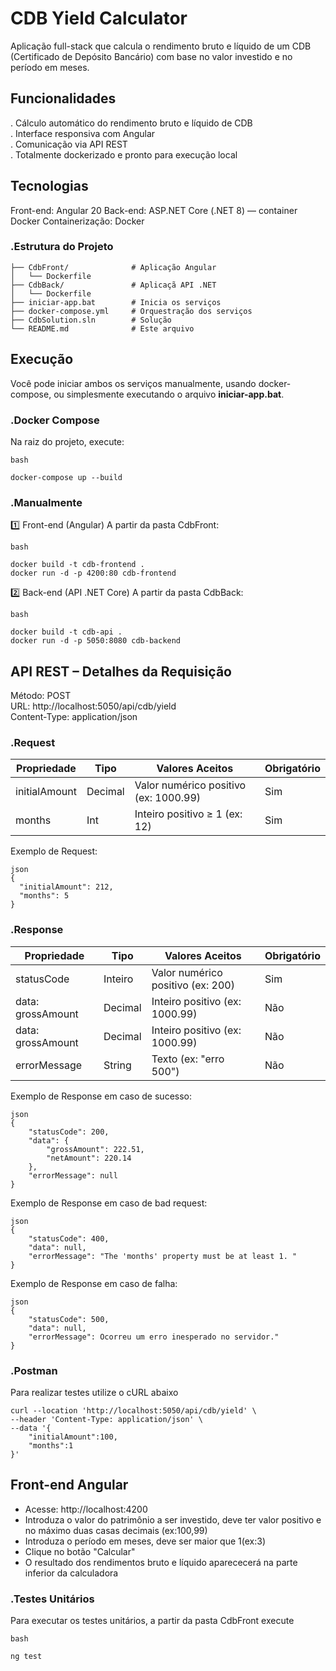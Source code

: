 # CDB Yield Calculator

Aplicação full-stack que calcula o rendimento bruto e líquido de um CDB (Certificado de Depósito Bancário) com base no valor investido e no período em meses.

## Funcionalidades

. Cálculo automático do rendimento bruto e líquido de CDB  
. Interface responsiva com Angular  
. Comunicação via API REST  
. Totalmente dockerizado e pronto para execução local  

## Tecnologias

Front-end: Angular 20
Back-end: ASP.NET Core (.NET 8) — container Docker
Containerização: Docker

### .Estrutura do Projeto  

```
├── CdbFront/              # Aplicação Angular
│   └── Dockerfile
├── CdbBack/               # Aplicaçã API .NET
│   └── Dockerfile
├── iniciar-app.bat        # Inicia os serviços
├── docker-compose.yml     # Orquestração dos serviços 
├── CdbSolution.sln        # Solução 
└── README.md              # Este arquivo
```

## Execução

Você pode iniciar ambos os serviços manualmente, usando docker-compose, ou simplesmente executando o arquivo **iniciar-app.bat**.

### .Docker Compose

Na raiz do projeto, execute:

```
bash

docker-compose up --build
```

### .Manualmente

1️⃣ Front-end (Angular)
A partir da pasta CdbFront:

```
bash

docker build -t cdb-frontend .
docker run -d -p 4200:80 cdb-frontend
```

2️⃣ Back-end (API .NET Core)
A partir da pasta CdbBack:

```
bash

docker build -t cdb-api .
docker run -d -p 5050:8080 cdb-backend
```

## API REST – Detalhes da Requisição

Método: POST  
URL: http://localhost:5050/api/cdb/yield  
Content-Type: application/json  

### .Request   

|Propriedade|Tipo|Valores Aceitos|Obrigatório|
|---|---|---|---|
|initialAmount|Decimal|Valor numérico positivo (ex: 1000.99)|Sim|
|months|Int|Inteiro positivo ≥ 1 (ex: 12)|Sim|

Exemplo de Request:
```
json
{
  "initialAmount": 212, 
  "months": 5 
}
```

### .Response
|Propriedade|Tipo|Valores Aceitos|Obrigatório|
|---|---|---|---|
|statusCode|Inteiro|Valor numérico positivo (ex: 200)|Sim|
|data: grossAmount|Decimal|Inteiro positivo (ex: 1000.99)|Não|
|data: grossAmount|Decimal|Inteiro positivo (ex: 1000.99)|Não|
|errorMessage|String|Texto (ex: "erro 500")|Não|

Exemplo de Response em caso de sucesso:
```
json
{
    "statusCode": 200, 
    "data": {
        "grossAmount": 222.51, 
        "netAmount": 220.14 
    },
    "errorMessage": null
}
```
Exemplo de Response em caso de bad request:
```
json
{
    "statusCode": 400,
    "data": null,
    "errorMessage": "The 'months' property must be at least 1. "
}
```
Exemplo de Response em caso de falha:
```
json
{
    "statusCode": 500, 
    "data": null,
    "errorMessage": Ocorreu um erro inesperado no servidor."
}
```

### .Postman

Para realizar testes utilize o cURL abaixo
```
curl --location 'http://localhost:5050/api/cdb/yield' \
--header 'Content-Type: application/json' \
--data '{
    "initialAmount":100,
    "months":1
}'
```
## Front-end Angular

- Acesse: http://localhost:4200  
- Introduza o valor do patrimônio a ser investido, deve ter valor positivo e no máximo duas casas decimais (ex:100,99)  
- Introduza o período em meses, deve ser maior que 1(ex:3)  
- Clique no botão "Calcular"
- O resultado dos rendimentos bruto e líquido aparececerá na parte inferior da calculadora

### .Testes Unitários

Para executar os testes unitários, a partir da pasta CdbFront execute  

```
bash

ng test
```


